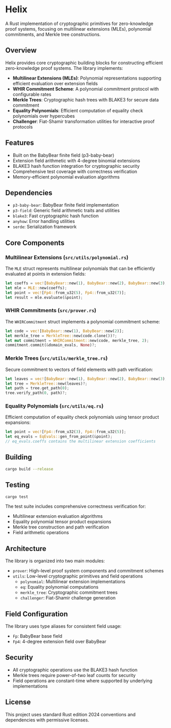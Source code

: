 # Helix

A Rust implementation of cryptographic primitives for zero-knowledge proof systems, focusing on multilinear extensions (MLEs), polynomial commitments, and Merkle tree constructions.

## Overview

Helix provides core cryptographic building blocks for constructing efficient zero-knowledge proof systems. The library implements:

- **Multilinear Extensions (MLEs)**: Polynomial representations supporting efficient evaluation over extension fields
- **WHIR Commitment Scheme**: A polynomial commitment protocol with configurable rates  
- **Merkle Trees**: Cryptographic hash trees with BLAKE3 for secure data commitment
- **Equality Polynomials**: Efficient computation of equality check polynomials over hypercubes
- **Challenger**: Fiat-Shamir transformation utilities for interactive proof protocols

## Features

- Built on the BabyBear finite field (p3-baby-bear)
- Extension field arithmetic with 4-degree binomial extensions
- BLAKE3 hash function integration for cryptographic security
- Comprehensive test coverage with correctness verification
- Memory-efficient polynomial evaluation algorithms

## Dependencies

- `p3-baby-bear`: BabyBear finite field implementation
- `p3-field`: Generic field arithmetic traits and utilities
- `blake3`: Fast cryptographic hash function
- `anyhow`: Error handling utilities
- `serde`: Serialization framework

## Core Components

### Multilinear Extensions (`src/utils/polynomial.rs`)

The `MLE` struct represents multilinear polynomials that can be efficiently evaluated at points in extension fields:

```rust
let coeffs = vec![BabyBear::new(1), BabyBear::new(2), BabyBear::new(3), BabyBear::new(4)];
let mle = MLE::new(coeffs);
let point = vec![Fp4::from_u32(5), Fp4::from_u32(7)];
let result = mle.evaluate(&point);
```

### WHIR Commitments (`src/prover.rs`)

The `WHIRCommitment` struct implements a polynomial commitment scheme:

```rust
let code = vec![BabyBear::new(1), BabyBear::new(2)];
let merkle_tree = MerkleTree::new(code.clone())?;
let mut commitment = WHIRCommitment::new(code, merkle_tree, 2);
commitment.commit(&domain_evals, None)?;
```

### Merkle Trees (`src/utils/merkle_tree.rs`)

Secure commitment to vectors of field elements with path verification:

```rust
let leaves = vec![BabyBear::new(1), BabyBear::new(2), BabyBear::new(3), BabyBear::new(4)];
let tree = MerkleTree::new(leaves)?;
let path = tree.get_path(0);
tree.verify_path(0, path)?;
```

### Equality Polynomials (`src/utils/eq.rs`)

Efficient computation of equality check polynomials using tensor product expansions:

```rust
let point = vec![Fp4::from_u32(3), Fp4::from_u32(5)];
let eq_evals = EqEvals::gen_from_point(&point);
// eq_evals.coeffs contains the multilinear extension coefficients
```

## Building

```bash
cargo build --release
```

## Testing

```bash
cargo test
```

The test suite includes comprehensive correctness verification for:
- Multilinear extension evaluation algorithms
- Equality polynomial tensor product expansions  
- Merkle tree construction and path verification
- Field arithmetic operations

## Architecture

The library is organized into two main modules:

- `prover`: High-level proof system components and commitment schemes
- `utils`: Low-level cryptographic primitives and field operations
  - `polynomial`: Multilinear extension implementations
  - `eq`: Equality polynomial computations
  - `merkle_tree`: Cryptographic commitment trees
  - `challenger`: Fiat-Shamir challenge generation

## Field Configuration

The library uses type aliases for consistent field usage:

- `Fp`: BabyBear base field
- `Fp4`: 4-degree extension field over BabyBear

## Security

- All cryptographic operations use the BLAKE3 hash function
- Merkle trees require power-of-two leaf counts for security
- Field operations are constant-time where supported by underlying implementations

## License

This project uses standard Rust edition 2024 conventions and dependencies with permissive licenses.